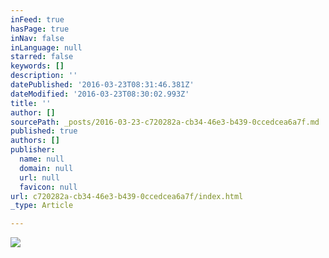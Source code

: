 ```yaml
---
inFeed: true
hasPage: true
inNav: false
inLanguage: null
starred: false
keywords: []
description: ''
datePublished: '2016-03-23T08:31:46.381Z'
dateModified: '2016-03-23T08:30:02.993Z'
title: ''
author: []
sourcePath: _posts/2016-03-23-c720282a-cb34-46e3-b439-0ccedcea6a7f.md
published: true
authors: []
publisher:
  name: null
  domain: null
  url: null
  favicon: null
url: c720282a-cb34-46e3-b439-0ccedcea6a7f/index.html
_type: Article

---
```

![](https://the-grid-user-content.s3-us-west-2.amazonaws.com/c432c4eb-b8bb-4ae6-8cd1-b2e8550266ae.jpg)